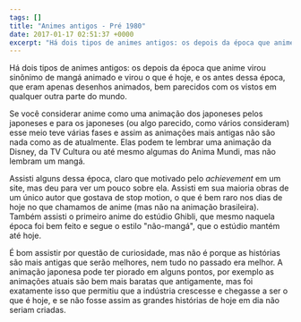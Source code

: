 ```yaml
---
tags: []
title: "Animes antigos - Pré 1980"
date: 2017-01-17 02:51:37 +0000
excerpt: "Há dois tipos de animes antigos: os depois da época que anime virou sinônimo de mangá animado e virou o que é hoje, e os antes dessa época,..."
---
```


Há dois tipos de animes antigos: os depois da época que anime virou sinônimo de mangá animado e virou o que é hoje, e os antes dessa época, que eram apenas desenhos animados, bem parecidos com os vistos em qualquer outra parte do mundo.

Se você considerar anime como uma animação dos japoneses pelos japoneses e para os japoneses (ou algo parecido, como vários consideram) esse meio teve várias fases e assim as animações mais antigas não são nada como as de atualmente. Elas podem te lembrar uma animação da Disney, da TV Cultura ou até mesmo algumas do Anima Mundi, mas não lembram um mangá.

Assisti alguns dessa época, claro que motivado pelo *achievement* em um site, mas deu para ver um pouco sobre ela. Assisti em sua maioria obras de um único autor que gostava de stop motion, o que é bem raro nos dias de hoje no que chamamos de anime (mas não na animação brasileira). Também assisti o primeiro anime do estúdio Ghibli, que mesmo naquela época foi bem feito e segue o estilo "não-mangá", que o estúdio mantém até hoje.

É bom assistir por questão de curiosidade, mas não é porque as histórias são mais antigas que serão melhores, nem tudo no passado era melhor. A animação japonesa pode ter piorado em alguns pontos, por exemplo as animações atuais são bem mais baratas que antigamente, mas foi exatamente isso que permitiu que a indústria crescesse e chegasse a ser o que é hoje, e se não fosse assim as grandes histórias de hoje em dia não seriam criadas.